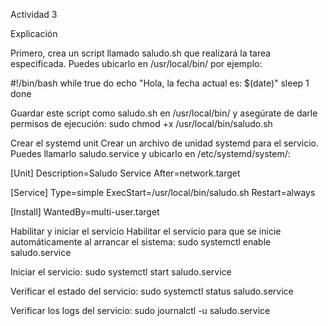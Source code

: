 Actividad 3

Explicación

Primero, crea un script llamado saludo.sh que realizará la tarea especificada. Puedes ubicarlo en /usr/local/bin/ por ejemplo:

#!/bin/bash
while true
do
    echo "Hola, la fecha actual es: $(date)"
    sleep 1
done

Guardar este script como saludo.sh en /usr/local/bin/ y asegúrate de darle permisos de ejecución:
sudo chmod +x /usr/local/bin/saludo.sh

Crear el systemd unit
Crear un archivo de unidad systemd para el servicio. Puedes llamarlo saludo.service y ubicarlo en /etc/systemd/system/:

[Unit]
Description=Saludo Service
After=network.target

[Service]
Type=simple
ExecStart=/usr/local/bin/saludo.sh
Restart=always

[Install]
WantedBy=multi-user.target

Habilitar y iniciar el servicio
Habilitar el servicio para que se inicie automáticamente al arrancar el sistema:
sudo systemctl enable saludo.service

Iniciar el servicio:
sudo systemctl start saludo.service

Verificar el estado del servicio:
sudo systemctl status saludo.service

Verificar los logs del servicio:
sudo journalctl -u saludo.service